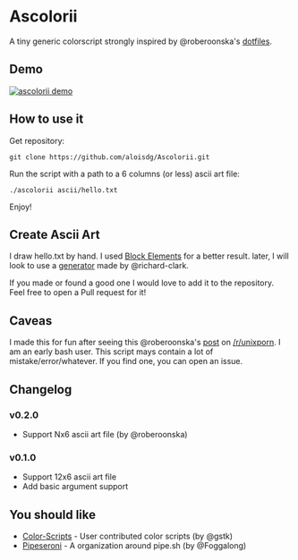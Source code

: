 # Ascolorii

A tiny generic colorscript strongly inspired by @roberoonska's [dotfiles](https://github.com/roberoonska/dotfiles).

## Demo

[![ascolorii demo](http://i.imgur.com/PNvmuH2.jpg)](https://youtu.be/T6VhZOhdW8s)

## How to use it

Get repository:

    git clone https://github.com/aloisdg/Ascolorii.git
	
Run the script with a path to a 6 columns (or less) ascii art file:

    ./ascolorii ascii/hello.txt

Enjoy!

## Create Ascii Art

I draw hello.txt by hand. I used [Block Elements](https://en.wikipedia.org/wiki/Block_Elements) for a better result.
later, I will look to use a [generator](http://www.richard-h-clark.com/projects/block-art.html) made by @richard-clark.

If you made or found a good one I would love to add it to the repository. Feel free to open a Pull request for it!

## Caveas

I made this for fun after seeing this @roberoonska's [post](https://redd.it/42pgv7) on [/r/unixporn](https://www.reddit.com/r/unixporn/).
I am an early bash user. This script mays contain a lot of mistake/error/whatever. If you find one, you can open an issue.

## Changelog

### v0.2.0

- Support Nx6 ascii art file (by @roberoonska)

### v0.1.0

- Support 12x6 ascii art file
- Add basic argument support


## You should like

- [Color-Scripts](https://github.com/gstk/Color-Scripts) - User contributed color scripts  (by @gstk)
- [Pipeseroni](https://github.com/pipeseroni) - A organization around pipe.sh (by @Foggalong)
